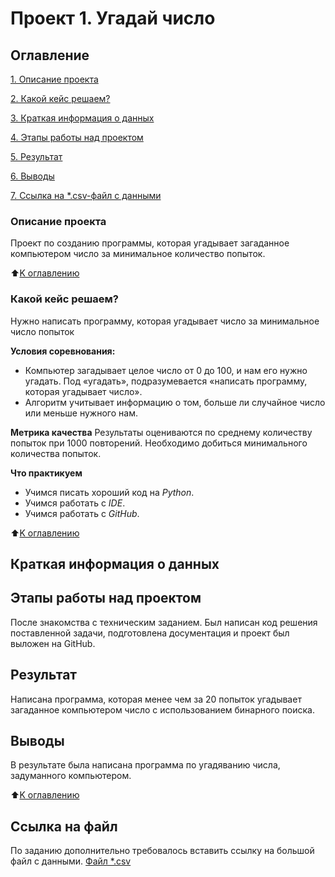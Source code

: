 #  Проект 1. Угадай число

## Оглавление
[1.	Описание проекта](https://github.com/JuliaSok/Temp/tree/main/Project_1/README.md#Описание-проекта)

[2.	Какой кейс решаем?](https://github.com/JuliaSok/Temp/tree/main/Project_1/README.md#Какой-кейс-решаем)

[3. Краткая информация о данных](https://github.com/JuliaSok/Temp/tree/main/Project_1/README.md#Краткая-информация-о-данных)

[4. Этапы работы над проектом](https://github.com/JuliaSok/Temp/tree/main/Project_1/README.md#Этапы-работы-над-проектом)

[5. Результат](https://github.com/JuliaSok/Temp/tree/main/Project_1/README.md#Результат)

[6. Выводы](https://github.com/JuliaSok/Temp/tree/main/Project_1/README.md#Выводы)

[7. Ссылка на *.csv-файл с данными]((https://github.com/JuliaSok/Temp/tree/main/Project_1/README.md#Ссылка-на-файл))


### Описание проекта
Проект по созданию программы, которая угадывает загаданное компьютером число за минимальное количество попыток.

:arrow_up:[K оглавлению](https://github.com/JuliaSok/Temp/tree/main/Project_1/README.md#Оглавление)

### Какой кейс решаем?
Нужно написать программу, которая угадывает число за минимальное число попыток


**Условия соревнования:**
- Компьютер загадывает целое число от 0 до 100, и нам его нужно угадать. Под «угадать», подразумевается «написать программу, которая угадывает число».
- Алгоритм учитывает информацию о том, больше ли случайное число или меньше нужного нам.

**Метрика качества**
Результаты оцениваются по среднему количеству попыток при 1000 повторений. Необходимо добиться минимального количества попыток.

**Что практикуем**
* Учимся писать хороший код на *Python*.
* Учимся работать с *IDE*.
* Учимся работать с *GitHub*.

:arrow_up:[K оглавлению](https://github.com/JuliaSok/Temp/tree/main/Project_1/README.md#Оглавление)

## Краткая информация о данных


## Этапы работы над проектом
После знакомства с техническим заданием. Был написан код решения поставленной задачи, подготовлена досументация и проект был выложен на GitHub. 

## Результат 
Написана программа, которая менее чем за 20 попыток угадывает загаданное компьютером число с использованием бинарного поиска.

## Выводы
В результате была написана программа по угадяванию числа, задуманного компьютером.

:arrow_up:[K оглавлению](https://github.com/JuliaSok/Temp/tree/main/Project_1/README.md#Оглавление)

## Ссылка на файл
По заданию дополнительно требовалось вставить ссылку на большой файл с данными. [Файл *.csv](https://github.com/JuliaSok/DataSets/blob/main/countries.csv)